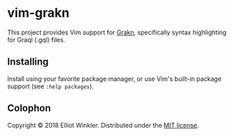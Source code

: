 # vim-grakn

This project provides Vim support for [Grakn], specifically syntax highlighting
for Graql (.gql) files.

[Grakn]: https://grakn.ai/

## Installing

Install using your favorite package manager, or use Vim's built-in package
support (see `:help packages`).

## Colophon

Copyright © 2018 Elliot Winkler. Distributed under the [MIT license](LICENSE).
